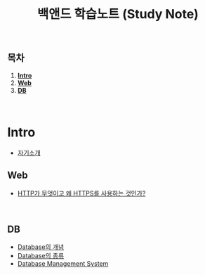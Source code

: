 <div align="center">
  <br />
  <h1>백앤드 학습노트 (Study Note)</h1>
  <br />
</div>

## 목차

1. [**Intro**](#Intro)
2. [**Web**](#Web)
3. [**DB** ](#DB)

<br />

# Intro
- [자기소개](https://github.com/ksj1119/KimSinJoong_Dev_Study_note/blob/main/ksj_study_note/intro/introduce.md)

## Web

- [HTTP가 무엇이고 왜 HTTPS를 사용하는 것인가?](https://github.com/ksj1119/KimSinJoong_Dev_Study_note/blob/main/ksj_study_note/web/WEB_HTTP_HTTPS.md)

<br />

## DB
- [Database의 개념 ](https://github.com/ksj1119/KimSinJoong_Dev_Study_note/blob/main/ksj_study_note/Database/Database_define.md)
- [Database의 종류 ](https://github.com/ksj1119/KimSinJoong_Dev_Study_note/blob/main/ksj_study_note/Database/Database_type.md)
- [Database Management System](https://github.com/ksj1119/KimSinJoong_Dev_Study_note/blob/main/ksj_study_note/Database/Database_Ms.md)